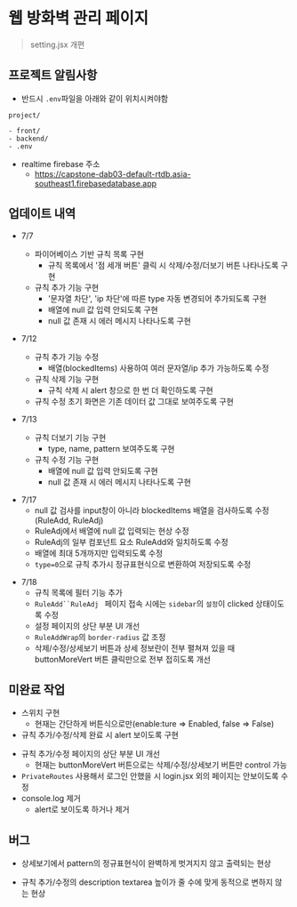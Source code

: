 # 웹 방화벽 관리 페이지

> setting.jsx 개편

## 프로젝트 알림사항

- 반드시 `.env`파일을 아래와 같이 위치시켜야함

```
project/

- front/
- backend/
- .env
```

- realtime firebase 주소
  - https://capstone-dab03-default-rtdb.asia-southeast1.firebasedatabase.app

## 업데이트 내역

- 7/7

  - 파이어베이스 기반 규칙 목록 구현
    - 규칙 목록에서 '점 세개 버튼' 클릭 시 삭제/수정/더보기 버튼 나타나도록 구현
  - 규칙 추가 기능 구현
    - '문자열 차단', 'ip 차단'에 따른 type 자동 변경되어 추가되도록 구현
    - 배열에 null 값 입력 안되도록 구현
    - null 값 존재 시 에러 메시지 나타나도록 구현

- 7/12

  - 규칙 추가 기능 수정
    - 배열(blockedItems) 사용하여 여러 문자열/ip 추가 가능하도록 수정
  - 규칙 삭제 기능 구현
    - 규칙 삭제 시 alert 창으로 한 번 더 확인하도록 구현
  - 규칙 수정 초기 화면은 기존 데이터 값 그대로 보여주도록 구현

- 7/13
  - 규칙 더보기 기능 구현
    - type, name, pattern 보여주도록 구현
  - 규칙 수정 기능 구현
    - 배열에 null 값 입력 안되도록 구현
    - null 값 존재 시 에러 메시지 나타나도록 구현

* 7/17
  - null 값 검사를 input창이 아니라 blockedItems 배열을 검사하도록 수정(RuleAdd, RuleAdj)
  - RuleAdj에서 배열에 null 값 입력되는 현상 수정
  - RuleAdj의 일부 컴포넌트 요소 RuleAdd와 일치하도록 수정
  - 배열에 최대 5개까지만 입력되도록 수정
  * `type=0`으로 규칙 추가시 정규표현식으로 변환하여 저장되도록 수정

- 7/18
  - 규칙 목록에 필터 기능 추가
  * ` RuleAdd``RuleAdj  ` 페이지 접속 시에는 `sidebar`의 `설정`이 clicked 상태이도록 수정
  * 설정 페이지의 상단 부분 UI 개선
  * `RuleAddWrap`의 `border-radius` 값 조정
  * 삭제/수정/상세보기 버튼과 상세 정보란이 전부 펼쳐져 있을 때 buttonMoreVert 버튼 클릭만으로 전부 접히도록 개선

## 미완료 작업

- 스위치 구현
  - 현재는 간단하게 버튼식으로만(enable:ture => Enabled, false => False)
- 규칙 추가/수정/삭제 완료 시 alert 보이도록 구현

* 규칙 추가/수정 페이지의 상단 부분 UI 개선
  - 현재는 buttonMoreVert 버튼으로는 삭제/수정/상세보기 버튼만 control 가능
* `PrivateRoutes` 사용해서 로그인 안했을 시 login.jsx 외의 페이지는 안보이도록 수정
* console.log 제거
  - alert로 보이도록 하거나 제거

## 버그

- 상세보기에서 pattern의 정규표현식이 완벽하게 벗겨지지 않고 출력되는 현상

* 규칙 추가/수정의 description textarea 높이가 줄 수에 맞게 동적으로 변하지 않는 현상
